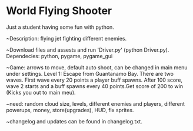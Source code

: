 # World Flying Shooter
 Just a student having some fun with python.

~Description: flying jet fighting different enemies.

~Download files and assests and run 'Driver.py' (python Driver.py).
Dependecies: python, pygame, pygame_gui

~Game: arrows to move, default auto shoot, can be changed in main menu under settings. 
Level 1: Escape from Guantanamo Bay. There are two waves. First wave every 20 points a player buff spawns.
After 100 score, wave 2 starts and a buff spawns every 40 points.Get score of 200 to win (Kicks you out to main meu).

~need: random cloud size, levels, different enemies and players, different powerups, money, store(upgrades), HUD, fix sprites.

~changelog and updates can be found in changelog.txt.
